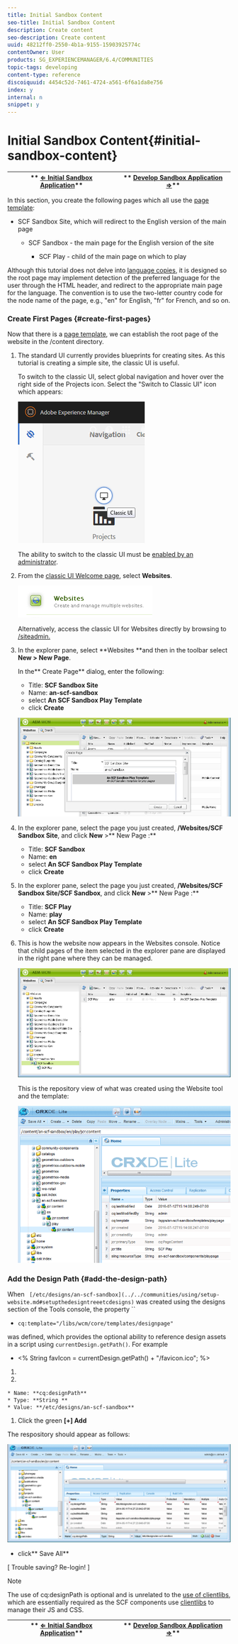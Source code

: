 ```yaml
---
title: Initial Sandbox Content
seo-title: Initial Sandbox Content
description: Create content
seo-description: Create content
uuid: 48212ff0-2550-4b1a-9155-15903925774c
contentOwner: User
products: SG_EXPERIENCEMANAGER/6.4/COMMUNITIES
topic-tags: developing
content-type: reference
discoiquuid: 4454c52d-7461-4724-a561-6f6a1da8e756
index: y
internal: n
snippet: y
---
```


# Initial Sandbox Content{#initial-sandbox-content}

| ** [⇐ Initial Sandbox Application](../../communities/using/initial-app.md)** |** [Develop Sandbox Application ⇒](../../communities/using/develop-app.md)** |
|---|---|

In this section, you create the following pages which all use the [page template](../../communities/using/initial-app.md#createthepagetemplate):

* SCF Sandbox Site, which will redirect to the English version of the main page

    * SCF Sandbox - the main page for the English version of the site

        * SCF Play - child of the main page on which to play

Although this tutorial does not delve into [language copies](../../sites/administering/using/tc-prep.md), it is designed so the root page may implement detection of the preferred language for the user through the HTML header, and redirect to the appropriate main page for the language. The convention is to use the two-letter country code for the node name of the page, e.g., "en" for English, "fr" for French, and so on.

### Create First Pages {#create-first-pages}

Now that there is a [page template](../../communities/using/initial-app.md#createthepagetemplate), we can establish the root page of the website in the /content directory.

1. The standard UI currently provides blueprints for creating sites. As this tutorial is creating a simple site, the classic UI is useful.

   To switch to the classic UI, select global navigation and hover over the right side of the Projects icon. Select the "Switch to Classic UI" icon which appears:

   ![](assets/chlimage_1-36.png)

   The ability to switch to the classic UI must be [enabled by an administrator](../../sites/administering/using/enable-classic-ui.md).

1. From the [classic UI Welcome page](http://localhost:4502/welcome.html), select **Websites**.

   ![](assets/chlimage_1-37.png)

   Alternatively, access the classic UI for Websites directly by browsing to [/siteadmin.](http://localhost:4502/siteadmin)

1. In the explorer pane, select **Websites **and then in the toolbar select **New &gt; New Page**.

   In the** Create Page** dialog, enter the following:

    * Title: **SCF Sandbox Site**
    * Name: **an-scf-sandbox**
    * select **An SCF Sandbox Play Template**
    * click **Create**

   ![](assets/chlimage_1-38.png)

1. In the explorer pane, select the page you just created, **/Websites/SCF Sandbox Site**, and click **New** &gt;** New Page :**

    * Title: **SCF Sandbox**
    * Name: **en**
    * select **An SCF Sandbox Play Template**
    * click **Create**

1. In the explorer pane, select the page you just created, **/Websites/SCF Sandbox Site/SCF Sandbox**, and click **New** &gt;** New Page :**

    * Title: **SCF Play**
    * Name: **play**
    * select **An SCF Sandbox Play Template**
    * click **Create**

1. This is how the website now appears in the Websites console. Notice that child pages of the item selected in the explorer pane are displayed in the right pane where they can be managed.

   ![](assets/chlimage_1-39.png)

   This is the repository view of what was created using the Website tool and the template:

   ![](assets/chlimage_1-40.png)

### Add the Design Path {#add-the-design-path}

When ` [/etc/designs/an-scf-sandbox](../../communities/using/setup-website.md#setupthedesigntreeetcdesigns)` was created using the designs section of the Tools console, the property ``

* `cq:template="/libs/wcm/core/templates/designpage"`

was defined, which provides the optional ability to reference design assets in a script using `currentDesign.getPath()`. For example

* &lt;% String favIcon = currentDesign.getPath() + "/favicon.ico"; %&gt;

1. 
1.

    * Name: **cq:designPath**
    * Type: **String **
    * Value: **/etc/designs/an-scf-sandbox**

1. Click the green **[+] Add**

The respository should appear as follows:  

![](assets/chlimage_1-41.png)

* click** Save All**

[ Trouble saving? Re-login! ]

>[!NOTE]
>
>The use of cq:designPath is optional and is unrelated to the [use of clientlibs](../../communities/using/develop-app.md#includeclientlibsintemplate), which are essentially required as the SCF components use [clientlibs](../../communities/using/client-customize.md#clientlibsforscf) to manage their JS and CSS.

| ** [⇐ Initial Sandbox Application](../../communities/using/initial-app.md)** |** [Develop Sandbox Application ⇒](../../communities/using/develop-app.md)** |
|---|---|

